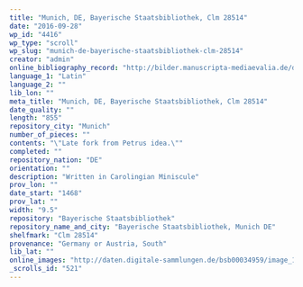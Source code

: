```yaml
---
title: "Munich, DE, Bayerische Staatsbibliothek, Clm 28514"
date: "2016-09-28"
wp_id: "4416"
wp_type: "scroll"
wp_slug: "munich-de-bayerische-staatsbibliothek-clm-28514"
creator: "admin"
online_bibliography_record: "http://bilder.manuscripta-mediaevalia.de/download/HSK0239_b092"
language_1: "Latin"
language_2: ""
lib_lon: ""
meta_title: "Munich, DE, Bayerische Staatsbibliothek, Clm 28514"
date_quality: ""
length: "855"
repository_city: "Munich"
number_of_pieces: ""
contents: "\"Late fork from Petrus idea.\""
completed: ""
repository_nation: "DE"
orientation: ""
description: "Written in Carolingian Miniscule"
prov_lon: ""
date_start: "1468"
prov_lat: ""
width: "9.5"
repository: "Bayerische Staatsbibliothek"
repository_name_and_city: "Bayerische Staatsbibliothek, Munich DE"
shelfmark: "Clm 28514"
provenance: "Germany or Austria, South"
lib_lat: ""
online_images: "http://daten.digitale-sammlungen.de/bsb00034959/image_1"
_scrolls_id: "521"
---
```



